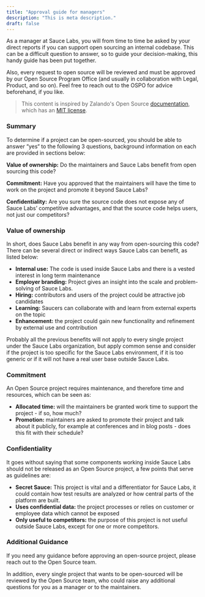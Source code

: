 ```yaml
---
title: "Approval guide for managers"
description: "This is meta description."
draft: false
---
```


As a manager at Sauce Labs, you will from time to time be asked by your direct reports if you can support open sourcing an internal codebase. This can be a difficult question to answer, so to guide your decision-making, this handy guide has been put together.

Also, every request to open source will be reviewed and must be approved by our Open Source Program Office (and usually in collaboration with Legal, Product, and so on). Feel free to reach out to the OSPO for advice beforehand, if you like.

> This content is inspired by Zalando's Open Source [documentation](https://opensource.zalando.com/docs), which has an [MIT license](https://github.com/zalando/zalando.github.io/blob/master/LICENSE).

### Summary
To determine if a project can be open-sourced, you should be able to answer “yes“ to the following 3 questions, background information on each are provided in sections below:

__Value of ownership:__ Do the maintainers and Sauce Labs benefit from open sourcing this code?

__Commitment:__ Have you approved that the maintainers will have the time to work on the project and promote it beyond Sauce Labs?

__Confidentiality:__ Are you sure the source code does not expose any of Sauce Labs’ competitive advantages, and that the source code helps users, not just our competitors?

### Value of ownership
In short, does Sauce Labs benefit in any way from open-sourcing this code? There can be several direct or indirect ways Sauce Labs can benefit, as listed below:

- __Internal use:__ The code is used inside Sauce Labs and there is a vested interest in long term maintenance
- __Employer branding:__ Project gives an insight into the scale and problem-solving of Sauce Labs.
- __Hiring:__ contributors and users of the project could be attractive job candidates
- __Learning:__ Saucers can collaborate with and learn from external experts on the topic
- __Enhancement:__ the project could gain new functionality and refinement by external use and contribution

Probably all the previous benefits will not apply to every single project under the Sauce Labs organization, but apply common sense and consider if the project is too specific for the Sauce Labs environment, if it is too generic or if it will not have a real user base outside Sauce Labs.

### Commitment
An Open Source project requires maintenance, and therefore time and resources, which can be seen as:

- __Allocated time:__ will the maintainers be granted work time to support the project - if so, how much?
- __Promotion:__ maintainers are asked to promote their project and talk about it publicly, for example at conferences and in blog posts - does this fit with their schedule?

### Confidentiality
It goes without saying that some components working inside Sauce Labs should not be released as an Open Source project, a few points that serve as guidelines are:

- __Secret Sauce:__ This project is vital and a differentiator for Sauce Labs, it could contain how test results are analyzed or how central parts of the platform are built.
- __Uses confidential data:__ the project processes or relies on customer or employee data which cannot be exposed
- __Only useful to competitors:__ the purpose of this project is not useful outside Sauce Labs, except for one or more competitors.

### Additional Guidance
If you need any guidance before approving an open-source project, please reach out to the Open Source team.

In addition, every single project that wants to be open-sourced will be reviewed by the Open Source team, who could raise any additional questions for you as a manager or to the maintainers.
